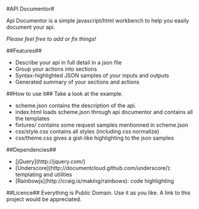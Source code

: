 #API Documentor#

Api Documentor is a simple javascript/html workbench to help you easily document your api.

_Please feel free to add or fix things!_

##Features##
<ul>
  <li>Describe your api in full detail in a json file</li>
  <li>Group your actions into sections</li>
  <li>Syntax-highlighted JSON samples of your inputs and outputs</li>
  <li>Generated summary of your sections and actions</li>
</ul>

##How to use it##
Take a look at the example.
- scheme.json contains the description of the api.
- index.html loads scheme.json through api documentor and contains all the templates
- fixtures/ contains some request samples mentionned in scheme.json
- css/style.css contains all styles (including css normalize)
- css/theme.css gives a gist-like highlighting to the json samples

##Dependencies##
<ul>
  <li>[jQuery](http://jquery.com/)</li>
  <li>[Underscore](http://documentcloud.github.com/underscore/): templating and utilities</li>
  <li>[Rainbowjs](http://craig.is/making/rainbows): code highlighting</li>
</ul>

##Licence##
Everything is Public Domain. Use it as you like. A link to this project would be appreciated.